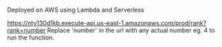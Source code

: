 Deployed on AWS using Lambda and Serverless

https://nty130d1kb.execute-api.us-east-1.amazonaws.com/prod/rank?rank=number
Replace 'number' in the url with any actual number eg. 4 to run the function.
